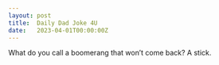```yaml
---
layout: post
title:  Daily Dad Joke 4U
date:   2023-04-01T00:00:00Z
---
```

What do you call a boomerang that won’t come back? A stick.
